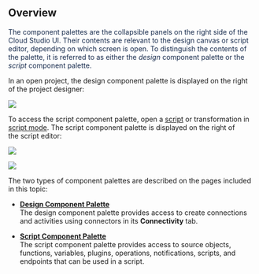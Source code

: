 [//]: # (Component Palette)

## Overview

<span style="color: rgb(23,43,77);">The component palettes are the
collapsible panels on the right side of the Cloud Studio UI. Their
contents are relevant to the design canvas or script editor, depending
on which screen is open. To distinguish the contents of the palette, it
is referred to as either the *design* component palette or the *script*
component palette.</span>

In an open project, the design component palette is displayed on the
right of the project designer:

<span class="confluence-embedded-file-wrapper"><img
src="https://docs-source.jitterbit.com/cs/project/project-designer_design-component-palette_annotated_pp.png"
class="confluence-embedded-image confluence-external-resource"
data-image-src="https://docs-source.jitterbit.com/cs/project/project-designer_design-component-palette_annotated_pp.png" /></span>

To access the script component palette, open a
[script](https://success.jitterbit.com/display/CS/Script+Types+and+Creation) or transformation in
[script mode](https://success.jitterbit.com/display/CS/Script+Mode). The script component palette is
displayed on the right of the script editor:

<span class="confluence-embedded-file-wrapper"><img
src="https://docs-source.jitterbit.com/cs/project/project-designer_script-component-palette_annotated_pp.png"
class="confluence-embedded-image confluence-external-resource"
data-image-src="https://docs-source.jitterbit.com/cs/project/project-designer_script-component-palette_annotated_pp.png" /></span>

<span class="confluence-embedded-file-wrapper"><img
src="https://docs-source.jitterbit.com/cs/project/project-designer_transformation-component-palette_annotated_pp.png"
class="confluence-embedded-image confluence-external-resource"
data-image-src="https://docs-source.jitterbit.com/cs/project/project-designer_transformation-component-palette_annotated_pp.png" /></span>

The two types of component palettes are described on the pages included
in this topic:

-   **[Design Component
    Palette](https://success.jitterbit.com/display/CS/Design+Component+Palette)**  
    The design component palette provides access to create connections
    and activities using connectors in its **Connectivity** tab.

-   **[Script Component
    Palette](https://success.jitterbit.com/display/CS/Script+Component+Palette)**  
    The script component palette provides access to source objects,
    functions, variables, plugins, operations, notifications, scripts,
    and endpoints that can be used in a script.
